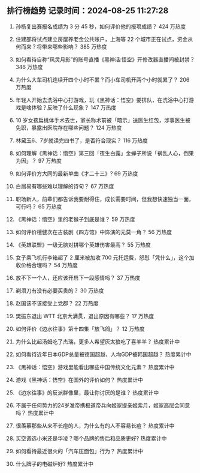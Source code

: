 
## 排行榜趋势 记录时间：2024-08-25 11:27:28
  
  1. 孙杨复出赛报名成绩为 3 分 45 秒，如何评价他的报项成绩？ 424 万热度
    
  2. 住建部将试点建立房屋养老金公共账户，上海等 22 个城市正在试点，资金从何而来？将带来哪些影响？ 385 万热度
    
  3. 如何看待自称“风灵月影”的账号直播《黑神话:悟空》开修改器直播间被封禁？ 346 万热度
    
  4. 为什么大车司机连续开四个小时不累？而小车司机开两个小时就累了？ 206 万热度
    
  5. 年轻人开始去洗浴中心打游戏，玩《黑神话：悟空》要排队，在洗浴中心打游戏是啥体验？反映了什么现象？ 147 万热度
    
  6. 10 岁女孩扁桃体手术去世，家长称术前被「暗示」送医生红包，涉事医生被免职，暴露出医院存在哪些问题？ 124 万热度
    
  7. 林黛玉6、7岁就读完四书了，是否符合现实？ 116 万热度
    
  8. 如何理解《黑神话：悟空》第三回「夜生白露」金蝉子所说「祸乱人心，倒果为因」？ 97 万热度
    
  9. 如何评价方大同的最新单曲《才二十三》? 69 万热度
    
  10. 白居易有哪些难以理解的诗句？ 67 万热度
    
  11. 职场新人，前辈们都告诉我要耐得住，成长需要时间，但我想快速独当一面，可行吗？ 65 万热度
    
  12. 《黑神话：悟空》里的老猴子到底是谁？ 59 万热度
    
  13. 如何评价檀健次在古装剧《四方馆》中饰演的元莫一角？ 56 万热度
    
  14. 《英雄联盟》一级无脑对拼哪个英雄伤害最高？ 55 万热度
    
  15. 女子乘飞机行李箱超了 2 厘米被加收 700 元托运费，怒怼「凭什么」，这个加收价格合理吗？ 54 万热度
    
  16. 放不下一个人，还应该开启下一段感情吗？ 37 万热度
    
  17. 剃须刀有没有必要买贵的？ 30 万热度
    
  18. 赵国该不该接受上党郡？ 22 万热度
    
  19. 樊振东退出 ​​WTT 北京大满贯，退出原因有哪些？ 17 万热度
    
  20. 如何评价《边水往事》第十四集「放飞鸽」？ 12 万热度
    
  21. 为什么比起汤姆吃了杰瑞，更多人希望灰太狼吃了喜羊羊？ 热度累计中
    
  22. 如何看待近年日本GDP总量被德国超越，人均GDP被韩国超越？ 热度累计中
    
  23. 《黑神话：悟空》游戏里能看出哪些中国传统文化元素？ 热度累计中
    
  24. 游戏《黑神话：悟空》在国外的评价如何？ 热度累计中
    
  25. 《边水往事》的反派群像里，最让你讨厌的是谁？ 热度累计中
    
  26. 不属于任何势力的24岁准帝携极道帝兵向姬家提亲姬紫月，姬家高层会同意吗？ 热度累计中
    
  27. 很羡慕那些从来不长痘的人，为什么有的人不容易长痘？ 热度累计中
    
  28. 买空调选小米还是华凌？哪个品牌的售后和品质更好? 热度累计中
    
  29. 如何看待最近很火的「汽车压面包」行为？ 热度累计中
    
  30. 什么牌子的电磁炉好? 热度累计中
    
